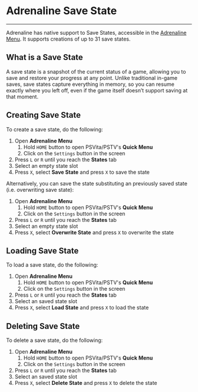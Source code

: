 # Adrenaline Save State
---

Adrenaline has native support to Save States, accessible in the [Adrenaline Menu](../04-AdrenalineMenu.md). It supports creations of up to 31 save states.

## What is a Save State

A save state is a snapshot of the current status of a game, allowing you to save and restore your progress at any point. Unlike traditional in-game saves, save states capture everything in memory, so you can resume exactly where you left off, even if the game itself doesn’t support saving at that moment.

## Creating Save State

To create a save state, do the following:

1. Open **Adrenaline Menu**
	1. Hold `HOME` button to open PSVita/PSTV's **Quick Menu**
	2. Click on the `Settings` button in the screen
2. Press `L` or `R` until you reach the **States** tab
3. Select an empty state slot
4. Press `X`, select **Save State** and press `X` to save the state

Alternatively, you can save the state substituting an previously saved state (i.e. overwriting save state):

1. Open **Adrenaline Menu**
	1. Hold `HOME` button to open PSVita/PSTV's **Quick Menu**
	2. Click on the `Settings` button in the screen
2. Press `L` or `R` until you reach the **States** tab
3. Select an empty state slot
4. Press `X`, select **Overwrite State** and press `X` to overwrite the state

## Loading Save State

To load a save state, do the following:

1. Open **Adrenaline Menu**
	1. Hold `HOME` button to open PSVita/PSTV's **Quick Menu**
	2. Click on the `Settings` button in the screen
2. Press `L` or `R` until you reach the **States** tab
3. Select an saved state slot
4. Press `X`, select **Load State** and press `X` to load the state

## Deleting Save State

To delete a save state, do the following:

1. Open **Adrenaline Menu**
	1. Hold `HOME` button to open PSVita/PSTV's **Quick Menu**
	2. Click on the `Settings` button in the screen
2. Press `L` or `R` until you reach the **States** tab
3. Select an saved state slot
4. Press `X`, select **Delete State** and press `X` to delete the state